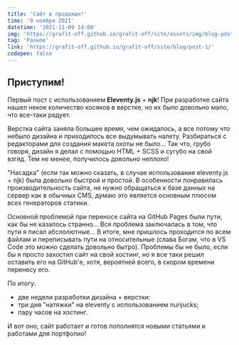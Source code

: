 ```yaml
---
title: 'Сайт в продакшн!'
time: '9 ноября 2021'
datetime: '2021-11-09 14:00'
img: 'https://grafit-off.github.io/grafit-off/site/assets/img/blog-post/1.jpg'
tag: 'Разное'
link: 'https://grafit-off.github.io/grafit-off/site/blog/post-1/'
codepen: false
---
```


## Приступим!

Первый пост с использованием **Eleventy.js** + **njk**! При разработке сайта нашел некое количество косяков в верстке, но их было довольно мало, что все-таки радует. 

Верстка сайта заняла большее время, чем ожидалось, а все потому что небыло дизайна и приходилось все выдумывать налету. Разбираться с редакторами для создания макета охоты не было... Так что, грубо говоря, дизайн я делал с помощью HTML + SCSS и сугубо на свой взгяд. Тем не менее, получилось довольно неплохо!

"Насадка" (если так можно сказать, в случае использования eleventy.js + njk) была довольно быстрой и простой. В особенности понравилась производительность сайта, не нужно обращаться к базе данных на сервер как в обычных CMS, думаю это является основным плюсом всех генераторов статики.

Основной проблемой при переносе сайта на GitHub Pages были пути, как бы не казалось странно... Вся проблема заключалась в том, что пути я писал абслолютные... В итоге, мне пришлось проходится по всем файлам и переписывать пути на относительные (слава Богам, что в VS Code это можно сделать довольно бытро). Проблемы бы не было, если бы я просто захостил сайт на свой хостинг, но я все таки решил оставить его на GitHub'е, хотя, вероятней всего, в скором времени перенесу его.

По итогу:
- две недели разработки дизайна + верстки:
- три дня "натяжки" на eleventy с использованием nunjucks;
- пару часов на хостинг.

И вот оно, сайт работает и готов пополнятся новыми статьями и работами для портфолио!

